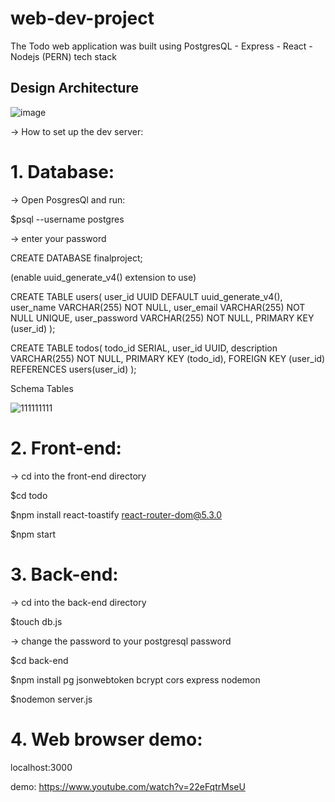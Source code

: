 # web-dev-project
The Todo web application was built using PostgresQL - Express - React - Nodejs (PERN) tech stack

## Design Architecture
![image](https://user-images.githubusercontent.com/72519491/209999997-9bb95267-dde9-4996-978c-afe5ea60fc78.png)


-> How to set up the dev server:

# 1. Database:

-> Open PosgresQl and run:

$psql --username postgres

-> enter your password

CREATE DATABASE finalproject;

(enable uuid_generate_v4() extension to use)

CREATE TABLE users(
  user_id UUID DEFAULT uuid_generate_v4(),
  user_name VARCHAR(255) NOT NULL,
  user_email VARCHAR(255) NOT NULL UNIQUE,
  user_password VARCHAR(255) NOT NULL,
  PRIMARY KEY (user_id)
);

CREATE TABLE todos(
  todo_id SERIAL,
  user_id UUID,
  description VARCHAR(255) NOT NULL,
  PRIMARY KEY (todo_id),
  FOREIGN KEY (user_id) REFERENCES users(user_id)
);

Schema Tables

![111111111](https://user-images.githubusercontent.com/72519491/158517780-a4b2d9a2-6a0e-4825-9438-44cb592bda61.PNG)


# 2. Front-end:
-> cd into the front-end directory

$cd todo

$npm install react-toastify react-router-dom@5.3.0

$npm start


# 3. Back-end:

-> cd into the back-end directory

$touch db.js

-> change the password to your postgresql password

$cd back-end

$npm install pg jsonwebtoken bcrypt cors express nodemon

$nodemon server.js

# 4. Web browser demo:

localhost:3000

demo: https://www.youtube.com/watch?v=22eFqtrMseU

